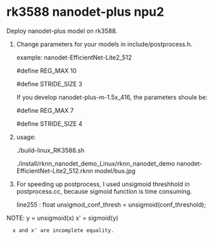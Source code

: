 # rk3588 nanodet-plus npu2

Deploy nanodet-plus model on rk3588.

1. Change parameters for your models in include/postprocess.h. 

   example: nanodet-EfficientNet-Lite2_512
   
   #define REG_MAX           10
   
   #define STRIDE_SIZE       3
   
   If you develop nanodet-plus-m-1.5x_416, the parameters shoule be:
   
    #define REG_MAX           7
    
    #define STRIDE_SIZE       4
    
2. usage:

   ./build-linux_RK3588.sh
   
   ./install/rknn_nanodet_demo_Linux/rknn_nanodet_demo   nanodet-EfficientNet-Lite2_512.rknn   model/bus.jpg
   
    
3. For speeding up postprocess, I used unsigmoid threshhold in postprocess.cc, because sigmoid function is time consuming. 

   line255 :  float unsigmod_conf_thresh = unsigmoid(conf_threshold);
   
   
NOTE:  y = unsigmoid(x)      x' = sigmoid(y)

      x and x' are incomplete equality.
